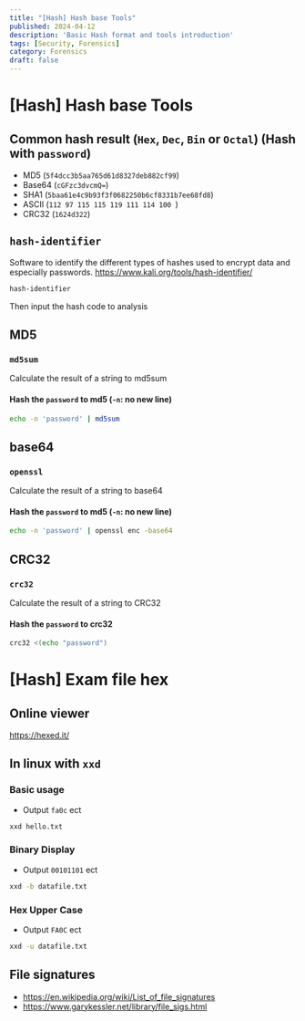 ```yaml
---
title: "[Hash] Hash base Tools"
published: 2024-04-12
description: 'Basic Hash format and tools introduction'
tags: [Security, Forensics]
category: Forensics
draft: false
---
```


# [Hash] Hash base Tools

## Common hash result (`Hex`, `Dec`, `Bin` or `Octal`) (Hash with `password`)
- MD5    (`5f4dcc3b5aa765d61d8327deb882cf99`)    
- Base64 (`cGFzc3dvcmQ=`)     
- SHA1   (`5baa61e4c9b93f3f0682250b6cf8331b7ee68fd8`)    
- ASCII  (`112 97 115 115 119 111 114 100 `)    
- CRC32  (`1624d322`)  

## `hash-identifier`
Software to identify the different types of hashes used to encrypt data and especially passwords.
https://www.kali.org/tools/hash-identifier/  

```bash
hash-identifier
```
Then input the hash code to analysis

## MD5
### `md5sum`
Calculate the result of a string to md5sum

#### Hash the `password` to md5 (`-n`: no new line)  
```bash
echo -n 'password' | md5sum
```

## base64
### `openssl`
Calculate the result of a string to base64

#### Hash the `password` to md5 (`-n`: no new line)  
```bash
echo -n 'password' | openssl enc -base64
```

## CRC32
### `crc32`
Calculate the result of a string to CRC32

#### Hash the `password` to crc32 
```bash
crc32 <(echo "password")
```


# [Hash] Exam file hex

## Online viewer
https://hexed.it/

## In linux with `xxd`

### Basic usage
- Output `fa0c` ect
```bash
xxd hello.txt
```

### Binary Display
- Output `00101101` ect
```bash
xxd -b datafile.txt
```

### Hex Upper Case
- Output `FA0C` ect
```bash
xxd -u datafile.txt
```

## File signatures
- https://en.wikipedia.org/wiki/List_of_file_signatures  
- https://www.garykessler.net/library/file_sigs.html  